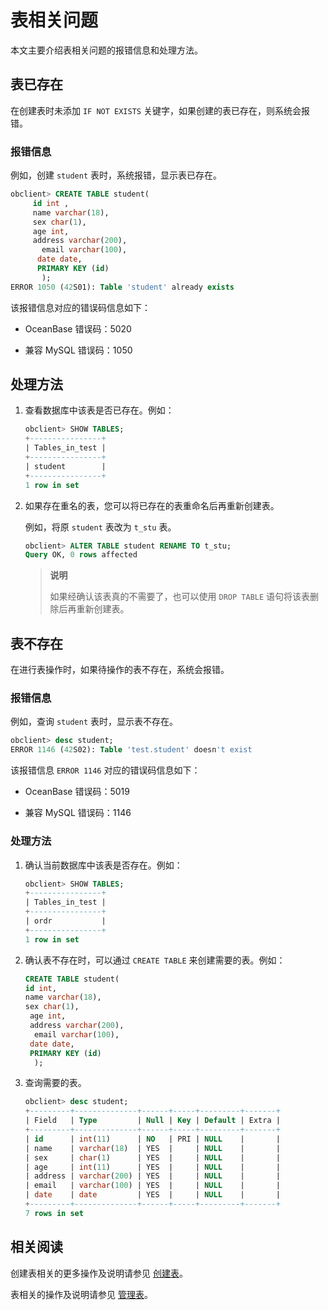 # 表相关问题

本文主要介绍表相关问题的报错信息和处理方法。

## 表已存在

在创建表时未添加 `IF NOT EXISTS` 关键字，如果创建的表已存在，则系统会报错。

### 报错信息

例如，创建 `student` 表时，系统报错，显示表已存在。

```sql
obclient> CREATE TABLE student(
     id int ,
     name varchar(18),
     sex char(1),
     age int,
     address varchar(200),
       email varchar(100),
      date date,
      PRIMARY KEY (id)
       );
ERROR 1050 (42S01): Table 'student' already exists
```

该报错信息对应的错误码信息如下：

* OceanBase 错误码：5020

* 兼容 MySQL 错误码：1050

## 处理方法

1. 查看数据库中该表是否已存在。例如：

   ```sql
   obclient> SHOW TABLES;
   +----------------+
   | Tables_in_test |
   +----------------+
   | student        |
   +----------------+
   1 row in set
   ```

2. 如果存在重名的表，您可以将已存在的表重命名后再重新创建表。

   例如，将原 `student` 表改为 `t_stu` 表。

   ```sql
   obclient> ALTER TABLE student RENAME TO t_stu;
   Query OK, 0 rows affected
   ```

   > **说明**
   >
   > 如果经确认该表真的不需要了，也可以使用 `DROP TABLE` 语句将该表删除后再重新创建表。

## 表不存在

在进行表操作时，如果待操作的表不存在，系统会报错。

### 报错信息

例如，查询 `student` 表时，显示表不存在。

```sql
obclient> desc student;
ERROR 1146 (42S02): Table 'test.student' doesn't exist
```

该报错信息 `ERROR 1146` 对应的错误码信息如下：

* OceanBase 错误码：5019

* 兼容 MySQL 错误码：1146

### 处理方法

1. 确认当前数据库中该表是否存在。例如：

   ```sql
   obclient> SHOW TABLES;
   +----------------+
   | Tables_in_test |
   +----------------+
   | ordr           |
   +----------------+
   1 row in set
   ```

2. 确认表不存在时，可以通过 `CREATE TABLE` 来创建需要的表。例如：

   ```sql
   CREATE TABLE student(
   id int,
   name varchar(18),
   sex char(1),
    age int,
    address varchar(200),
     email varchar(100),
    date date,
    PRIMARY KEY (id)
     );
   ```

3. 查询需要的表。

   ```sql
   obclient> desc student;
   +---------+--------------+------+-----+---------+-------+
   | Field   | Type         | Null | Key | Default | Extra |
   +---------+--------------+------+-----+---------+-------+
   | id      | int(11)      | NO   | PRI | NULL    |       |
   | name    | varchar(18)  | YES  |     | NULL    |       |
   | sex     | char(1)      | YES  |     | NULL    |       |
   | age     | int(11)      | YES  |     | NULL    |       |
   | address | varchar(200) | YES  |     | NULL    |       |
   | email   | varchar(100) | YES  |     | NULL    |       |
   | date    | date         | YES  |     | NULL    |       |
   +---------+--------------+------+-----+---------+-------+
   7 rows in set

## 相关阅读

创建表相关的更多操作及说明请参见 [创建表](../2.design-a-database-object/3.create-a-table.md)。

表相关的操作及说明请参见 [管理表](7.reference\2.manage-guide\3.database-object-management-1\2.mysql-4\2.manage-tables-2\1.about-tables-2.md)。
